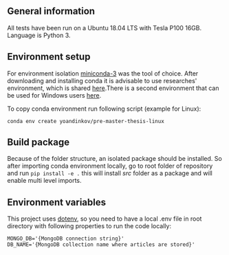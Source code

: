 ## General information
All tests have been run on a Ubuntu 18.04 LTS with Tesla P100 16GB. Language is Python 3.

## Environment setup
For environment isolation [miniconda-3](https://docs.conda.io/projects/conda/en/latest/) was the tool of choice. After downloading and installing conda it is advisable to use researches' environment, which is shared [here](https://anaconda.org/yoandinkov/pre-master-thesis-linux).There is a second environment that can be used for Windows users [here](https://anaconda.org/yoandinkov/pre-master-thesis).

To copy conda environment run following script (example for Linux):
```
conda env create yoandinkov/pre-master-thesis-linux
```

## Build package
Because of the folder structure, an isolated package should be installed. So after importing conda environment locally, go to root folder of repository and run `pip install -e .` this will install _src_ folder as a package and will enable multi level imports.

## Environment variables
This project uses [dotenv](https://github.com/theskumar/python-dotenv), so you need to have a local .env file in root directory with following properties to run the code locally:

```
MONGO_DB='{MongoDB connection string}'
DB_NAME='{MongoDB collection name where articles are stored}'
```
 